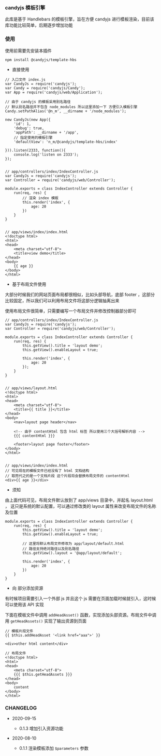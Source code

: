 ### candyjs 模板引擎

此库是基于 Handlebars 的模板引擎，旨在方便 candyjs 进行模板渲染，目前该库功能比较简单，后期逐步增加功能

### 使用

使用前需要先安装本插件

```
npm install @candyjs/template-hbs
```

+ 直接使用

```
// 入口文件 index.js
var CandyJs = require('candyjs');
var Candy = require('candyjs/Candy');
var App = require('candyjs/web/Application');

// 由于 candyjs 的模板采用别名路径
// 默认别名路径并不包含 node_modules 所以这里添加一下 方便引入模板引擎
Candy.setPathAlias('@n_m', __dirname + '/node_modules');

new CandyJs(new App({
    'id': 1,
    'debug': true,
    'appPath': __dirname + '/app',
    // 指定使用的模板引擎
    'defaultView': 'n_m/@candyjs/template-hbs/index'

})).listen(2333, function(){
    console.log('listen on 2333');
});


// app/controllers/index/IndexController.js
var CandyJs = require('candyjs');
var Controller = require('candyjs/web/Controller');

module.exports = class IndexController extends Controller {
    run(req, res) {
        // 渲染 index 模板
        this.render('index', {
            age: 20
        })
    }
}


// app/views/index/index.html
<!doctype html>
<html>
<head>
    <meta charset="utf-8">
    <title>view demo</title>
</head>
<body>
    {{ age }}
</body>
</html>
```

+ 基于布局文件使用

大部分时候我们的网站页面布局都很相似，比如头部导航，底部 footer ，这部分比较固定，所以我们可以利用布局文件将这部分逻辑抽离出来

使用布局文件很简单，只需要编写一个布局文件并修改控制器部分即可

```
// app/controllers/index/IndexController.js
var CandyJs = require('candyjs');
var Controller = require('candyjs/web/Controller');

module.exports = class IndexController extends Controller {
    run(req, res) {
        this.getView().title = 'layout demo';
        this.getView().enableLayout = true;

        this.render('index', {
            age: 20
        });
    }
}


// app/views/layout.html
<!doctype html>
<html>
<head>
    <meta charset="utf-8">
    <title>{{ title }}</title>
</head>
<body>
    <nav>layout page header</nav>

    <!-- 由于 contentHtml 包含 html 标签 所以使用三个大括号解析内容 -->
    {{{ contentHtml }}}

    <footer>layout page footer</footer>
</body>
</html>


// app/views/index/index.html
// 可见现在的模板文件已经没有了 html 文档结构
// 取而代之的是一个文档片段 这个片段将会替换布局文件的 contentHtml
<div>{{ age }}</div>
```

+ 须知

由上面代码可见，布局文件默认放到了 app/views 目录中，并起名 layout.html ，
这只是系统的默认配置，可以通过修改类的 layout 属性来改变布局文件的名称及位置

```
module.exports = class IndexController extends Controller {
    run(req, res) {
        this.getView().title = 'layout demo';
        this.getView().enableLayout = true;

        // 这里将默认布局文件修改为 app/layout/default.html
        // 路径支持绝对路径以及别名路径
        this.getView().layout = '@app/layout/default';

        this.render('index', {
            age: 20
        })
    }
}
```

+ 向 <head> 部分添加资源

有时候项目需要引入一个外部 js 并且这个 js 需要在页面加载时候就引入，这时候可以使用该 API 实现

下面在模板文件中调用 `addHeadAsset()` 函数，实现添加头部资源。布局文件中调用 `getHeadAssets()` 实现了输出资源到页面

```
// 模板片段文件
{{ $this.addHeadAsset '<link href="aaa">' }}

<div>other html content</div>
```

```
// 布局文件
<!doctype html>
<html>
<head>
    <meta charset="utf-8">
    {{{ $this.getHeadAssets }}}
</head>
<body>
    content
</body>
</html>
```

### CHANGELOG

+ 2020-09-15

    * 0.1.3 增加引入资源功能

+ 2020-08-10

    * 0.1.1 渲染模板添加 `$parameters` 参数
